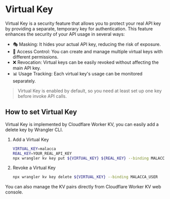 # Virtual Key

Virtual Key is a security feature that allows you to protect your real API key by providing a separate, temporary key for authentication. This feature enhances the security of your API usage in several ways:

- 🎭 Masking: It hides your actual API key, reducing the risk of exposure.
- 🔐 Access Control: You can create and manage multiple virtual keys with different permissions.
- ❌ Revocation: Virtual keys can be easily revoked without affecting the main API key.
- 📊 Usage Tracking: Each virtual key's usage can be monitored separately.

> Virtual Key is enabled by default, so you need at least set up one key before invoke API calls.

## How to set Virtual Key

Virtual Key is implemented by Cloudflare Worker KV, you can easily add a delete key by Wrangler CLI.

1. Add a Virtual Key
   
   ```bash
   VIRTUAL_KEY=malacca
   REAL_KEY=YOUR_REAL_API_KEY
   npx wrangler kv key put ${VIRTUAL_KEY} ${REAL_KEY} --binding MALACCA_USER
   ```

2. Revoke a Virtual Key

    ```bash
    npx wrangler kv key delete ${VIRTUAL_KEY} --binding MALACCA_USER
    ```

You can also manage the KV pairs directly from Cloudflare Worker KV web console.